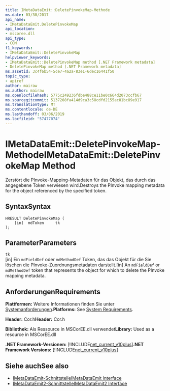 ```yaml
---
title: IMetaDataEmit::DeletePinvokeMap-Methode
ms.date: 03/30/2017
api_name:
- IMetaDataEmit.DeletePinvokeMap
api_location:
- mscoree.dll
api_type:
- COM
f1_keywords:
- IMetaDataEmit::DeletePinvokeMap
helpviewer_keywords:
- IMetaDataEmit::DeletePinvokeMap method [.NET Framework metadata]
- DeletePinvokeMap method [.NET Framework metadata]
ms.assetid: 3c4f6b54-5ce7-4a2a-83e1-6dec16441f50
topic_type:
- apiref
author: mairaw
ms.author: mairaw
ms.openlocfilehash: 5775c249236fdbe488ce11be0c664d2073ccfb67
ms.sourcegitcommit: 5137208fa414d9ca3c58cdfd2155ac81bc89e917
ms.translationtype: MT
ms.contentlocale: de-DE
ms.lasthandoff: 03/06/2019
ms.locfileid: "57477074"
---
```

# <a name="imetadataemitdeletepinvokemap-method"></a><span data-ttu-id="989ca-102">IMetaDataEmit::DeletePinvokeMap-Methode</span><span class="sxs-lookup"><span data-stu-id="989ca-102">IMetaDataEmit::DeletePinvokeMap Method</span></span>
<span data-ttu-id="989ca-103">Zerstört die PInvoke-Mapping-Metadaten für das Objekt, das durch das angegebene Token verwiesen wird.</span><span class="sxs-lookup"><span data-stu-id="989ca-103">Destroys the PInvoke mapping metadata for the object referenced by the specified token.</span></span>  
  
## <a name="syntax"></a><span data-ttu-id="989ca-104">Syntax</span><span class="sxs-lookup"><span data-stu-id="989ca-104">Syntax</span></span>  
  
```  
HRESULT DeletePinvokeMap (   
    [in]  mdToken     tk   
);  
```  
  
## <a name="parameters"></a><span data-ttu-id="989ca-105">Parameter</span><span class="sxs-lookup"><span data-stu-id="989ca-105">Parameters</span></span>  
 `tk`  
 <span data-ttu-id="989ca-106">[in] Ein `mdFieldDef` oder `mdMethodDef` Token, das das Objekt für die Sie löschen die PInvoke-Zuordnungsmetadaten darstellt.</span><span class="sxs-lookup"><span data-stu-id="989ca-106">[in] An `mdFieldDef` or `mdMethodDef` token that represents the object for which to delete the PInvoke mapping metadata.</span></span>  
  
## <a name="requirements"></a><span data-ttu-id="989ca-107">Anforderungen</span><span class="sxs-lookup"><span data-stu-id="989ca-107">Requirements</span></span>  
 <span data-ttu-id="989ca-108">**Plattformen:** Weitere Informationen finden Sie unter [Systemanforderungen](../../../../docs/framework/get-started/system-requirements.md).</span><span class="sxs-lookup"><span data-stu-id="989ca-108">**Platforms:** See [System Requirements](../../../../docs/framework/get-started/system-requirements.md).</span></span>  
  
 <span data-ttu-id="989ca-109">**Header:** Cor.h</span><span class="sxs-lookup"><span data-stu-id="989ca-109">**Header:** Cor.h</span></span>  
  
 <span data-ttu-id="989ca-110">**Bibliothek:** Als Ressource in MSCorEE.dll verwendet</span><span class="sxs-lookup"><span data-stu-id="989ca-110">**Library:** Used as a resource in MSCorEE.dll</span></span>  
  
 <span data-ttu-id="989ca-111">**.NET Framework-Versionen:** [!INCLUDE[net_current_v10plus](../../../../includes/net-current-v10plus-md.md)]</span><span class="sxs-lookup"><span data-stu-id="989ca-111">**.NET Framework Versions:** [!INCLUDE[net_current_v10plus](../../../../includes/net-current-v10plus-md.md)]</span></span>  
  
## <a name="see-also"></a><span data-ttu-id="989ca-112">Siehe auch</span><span class="sxs-lookup"><span data-stu-id="989ca-112">See also</span></span>
- [<span data-ttu-id="989ca-113">IMetaDataEmit-Schnittstelle</span><span class="sxs-lookup"><span data-stu-id="989ca-113">IMetaDataEmit Interface</span></span>](../../../../docs/framework/unmanaged-api/metadata/imetadataemit-interface.md)
- [<span data-ttu-id="989ca-114">IMetaDataEmit2-Schnittstelle</span><span class="sxs-lookup"><span data-stu-id="989ca-114">IMetaDataEmit2 Interface</span></span>](../../../../docs/framework/unmanaged-api/metadata/imetadataemit2-interface.md)
